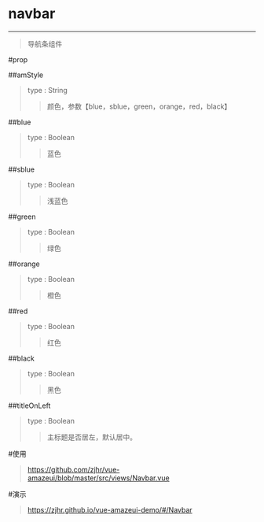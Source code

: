 # navbar
---
>导航条组件

#prop

##amStyle
>type : String
>>颜色，参数【blue，sblue，green，orange，red，black】

##blue
>type : Boolean
>>蓝色

##sblue
>type : Boolean
>>浅蓝色

##green
>type : Boolean
>>绿色

##orange
>type : Boolean
>>橙色

##red
>type : Boolean
>>红色

##black
>type : Boolean
>>黑色

##titleOnLeft
>type : Boolean
>>主标题是否居左，默认居中。

#使用
><a>https://github.com/zjhr/vue-amazeui/blob/master/src/views/Navbar.vue</a>

#演示
><a>https://zjhr.github.io/vue-amazeui-demo/#/Navbar</a>
